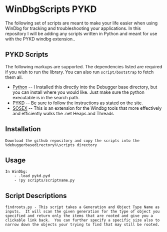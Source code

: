 WinDbgScripts PYKD
=============

The following set of scripts are meant to make your life easier when using WinDbg for tracking and troubleshooting your applications.
In this repository I will be adding any scripts written in Python and meant for use with the PYKD windbg extension.. 

PYKD Scripts
-------

The following markups are supported.  The dependencies listed are required if
you wish to run the library. You can also run `script/bootstrap` to fetch them all.

* [Python](https://www.python.org/) -- I Installed this directly into the Debugger base directory, but you can install where you would like.  Just make sure the python executable is in the search path.
* [PYKD](https://pykd.codeplex.com/) -- Be sure to follow the instructions as stated on the site.
* [SOSEX](http://www.stevestechspot.com/SOSEXV40NowAvailable.aspx) -- This is an extension for the Windbg tools that more effectively and efficiently walks the .net Heaps and Threads

Installation
-----------

    Download the github repository and copy the scripts into the %debuggerbasedirectory%\scripts directory

Usage
-----

    In WinDbg:
		- .load pykd.pyd
		- !py scripts/scriptname.py
		
Script Descriptions
-----------------------
	findroots.py - This script takes a Generation and Object Type Name as inputs.  It will scan the given generation for the type of object you specified and return only the items that are rooted and give you a clickable link back.  You can further specify a specific size also to narrow down the objects your trying to find that may still be rooted.

